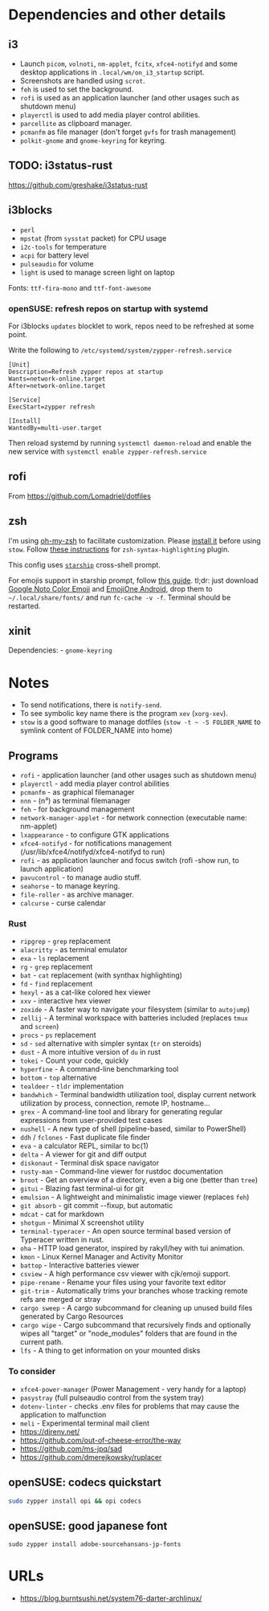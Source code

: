 # Dependencies and other details

## i3

- Launch `picom`, `volnoti`, `nm-applet`, `fcitx`, `xfce4-notifyd` and some desktop applications in `.local/wm/on_i3_startup` script.
- Screenshots are handled using `scrot`.
- `feh` is used to set the background.
- `rofi` is used as an application launcher (and other usages such as shutdown menu)
- `playerctl` is used to add media player control abilities.
- `parcellite` as clipboard manager.
- `pcmanfm` as file manager (don't forget `gvfs` for trash management)
- `polkit-gnome` and `gnome-keyring` for keyring.

## TODO: i3status-rust

https://github.com/greshake/i3status-rust

## i3blocks

- `perl`
- `mpstat` (from `sysstat` packet) for CPU usage
- `i2c-tools` for temperature
- `acpi` for battery level
- `pulseaudio` for volume
- `light` is used to manage screen light on laptop

Fonts: `ttf-fira-mono` and `ttf-font-awesome`

### openSUSE: refresh repos on startup with systemd

For i3blocks `updates` blocklet to work, repos need to be refreshed at some point.

Write the following to `/etc/systemd/system/zypper-refresh.service`

```
[Unit]
Description=Refresh zypper repos at startup
Wants=network-online.target
After=network-online.target

[Service]
ExecStart=zypper refresh

[Install]
WantedBy=multi-user.target
```

Then reload systemd by running `systemctl daemon-reload` and enable the new service with `systemctl enable zypper-refresh.service`

## rofi

From https://github.com/Lomadriel/dotfiles

## zsh

I'm using [oh-my-zsh](https://github.com/robbyrussell/oh-my-zsh#basic-installation) to facilitate customization.
Please [install it](https://github.com/robbyrussell/oh-my-zsh#basic-installation) before using `stow`.
Follow [these instructions](https://github.com/zsh-users/zsh-syntax-highlighting/blob/master/INSTALL.md#oh-my-zsh) for `zsh-syntax-highlighting` plugin.

This config uses [`starship`](https://starship.rs/) cross-shell prompt.

For emojis support in starship prompt, follow [this guide](https://oorkan.medium.com/emojifying-your-linux-terminal-9a5c1e8f6b3c).
tl;dr: just download [Google Noto Color Emoji](https://www.google.com/get/noto/) and [EmojiOne Android](https://github.com/joypixels/emojione-assets/releases), drop them to `~/.local/share/fonts/` and run `fc-cache -v -f`. Terminal should be restarted.

## xinit

Dependencies:
    - `gnome-keyring`

# Notes

- To send notifications, there is `notify-send`.
- To see symbolic key name there is the program `xev` (`xorg-xev`).
- `stow` is a good software to manage dotfiles (`stow -t ~ -S FOLDER_NAME` to symlink content of FOLDER_NAME into home)

## Programs

- `rofi` - application launcher (and other usages such as shutdown menu)
- `playerctl` - add media player control abilities
- `pcmanfm` - as graphical filemanager
- `nnn` - (n³) as terminal filemanager
- `feh` - for background management
- `network-manager-applet` - for network connection (executable name: nm-applet)
- `lxappearance` - to configure GTK applications
- `xfce4-notifyd` - for notifications management (/usr/lib/xfce4/notifyd/xfce4-notifyd to run)
- `rofi` - as application launcher and focus switch (rofi -show run, to launch application)
- `pavucontrol` - to manage audio stuff.
- `seahorse` - to manage keyring.
- `file-roller` - as archive manager.
- `calcurse` - curse calendar

### Rust

- `ripgrep` - `grep` replacement
- `alacritty` - as terminal emulator
- `exa` - `ls` replacement
- `rg` - `grep` replacement
- `bat` - `cat` replacement (with synthax highlighting)
- `fd` - `find` replacement
- `hexyl` - as a cat-like colored hex viewer
- `xxv` - interactive hex viewer
- `zoxide` - A faster way to navigate your filesystem (similar to `autojump`)
- `zellij` - A terminal workspace with batteries included (replaces `tmux` and `screen`)
- `procs` - `ps` replacement
- `sd` - `sed` alternative with simpler syntax (`tr` on steroids)
- `dust` - A more intuitive version of `du` in rust
- `tokei` - Count your code, quickly
- `hyperfine` - A command-line benchmarking tool
- `bottom` - `top` alternative
- `tealdeer` - `tldr` implementation
- `bandwhich` - Terminal bandwidth utilization tool, display current network utilization by process, connection, remote IP, hostname…
- `grex` - A command-line tool and library for generating regular expressions from user-provided test cases 
- `nushell` - A new type of shell (pipeline-based, similar to PowerShell)
- `ddh` / `fclones` - Fast duplicate file finder
- `eva` - a calculator REPL, similar to bc(1)
- `delta` - A viewer for git and diff output
- `diskonaut` - Terminal disk space navigator
- `rusty-man` - Command-line viewer for rustdoc documentation
- `broot` - Get an overview of a directory, even a big one (better than `tree`)
- `gitui` - Blazing fast terminal-ui for git
- `emulsion` - A lightweight and minimalistic image viewer (replaces `feh`)
- `git absorb` - git commit --fixup, but automatic
- `mdcat` - cat for markdown
- `shotgun` - Minimal X screenshot utility
- `terminal-typeracer` - An open source terminal based version of Typeracer written in rust.
- `oha` - HTTP load generator, inspired by rakyll/hey with tui animation.
- `kmon` - Linux Kernel Manager and Activity Monitor
- `battop` - Interactive batteries viewer
- `csview` - A high performance csv viewer with cjk/emoji support.
- `pipe-rename` - Rename your files using your favorite text editor
- `git-trim` - Automatically trims your branches whose tracking remote refs are merged or stray
- `cargo sweep` - A cargo subcommand for cleaning up unused build files generated by Cargo Resources
- `cargo wipe` - Cargo subcommand that recursively finds and optionally wipes all "target" or "node_modules" folders that are found in the current path.
- `lfs` - A thing to get information on your mounted disks

### To consider

- `xfce4-power-manager` (Power Management - very handy for a laptop)
- `pasystray` (full pulseaudio control from the system tray)
- `dotenv-linter` - checks .env files for problems that may cause the application to malfunction
- `meli` - Experimental terminal mail client
- https://direnv.net/
- https://github.com/out-of-cheese-error/the-way
- https://github.com/ms-jpq/sad
- https://github.com/dmerejkowsky/ruplacer

## openSUSE: codecs quickstart

```bash
sudo zypper install opi && opi codecs
```

## openSUSE: good japanese font

```
sudo zypper install adobe-sourcehansans-jp-fonts
```

# URLs

- https://blog.burntsushi.net/system76-darter-archlinux/

